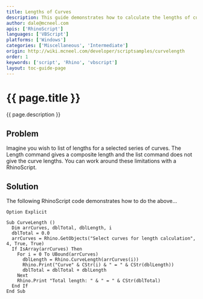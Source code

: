 ```yaml
---
title: Lengths of Curves
description: This guide demonstrates how to calculate the lengths of curve objects using RhinoScript.
author: dale@mcneel.com
apis: ['RhinoScript']
languages: ['VBScript']
platforms: ['Windows']
categories: ['Miscellaneous', 'Intermediate']
origin: http://wiki.mcneel.com/developer/scriptsamples/curvelength
order: 1
keywords: ['script', 'Rhino', 'vbscript']
layout: toc-guide-page
---
```


# {{ page.title }}

{{ page.description }}

## Problem

Imagine you wish to list of lengths for a selected series of curves.  The Length command gives a composite length and the list command does not give the curve lengths.  You can work around these limitations with a RhinoScript.

## Solution

The following RhinoScript code demonstrates how to do the above...

```vbnet
Option Explicit

Sub CurveLength ()
  Dim arrCurves, dblTotal, dblLength, i
  dblTotal = 0.0
  arrCurves = Rhino.GetObjects("Select curves for length calculation", 4, True, True)
  If IsArray(arrCurves) Then
    For i = 0 To UBound(arrCurves)
      dblLength = Rhino.CurveLength(arrCurves(i))
      Rhino.Print("Curve" & CStr(i) & " = " & CStr(dblLength))
      dblTotal = dblTotal + dblLength
    Next
    Rhino.Print "Total length: " & " = " & CStr(dblTotal)
  End If
End Sub
```
